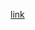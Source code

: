  [link](https://developers.ascendcorp.com/%E0%B8%97%E0%B8%9A%E0%B8%97%E0%B8%A7%E0%B8%99-functional-features-%E0%B9%83%E0%B8%99-java-8-%E0%B8%81%E0%B9%88%E0%B8%AD%E0%B8%99%E0%B8%81%E0%B8%B2%E0%B8%A3%E0%B8%A1%E0%B8%B2%E0%B8%96%E0%B8%B6%E0%B8%87%E0%B8%82%E0%B8%AD%E0%B8%87-java-9-b0065aa584b3)
